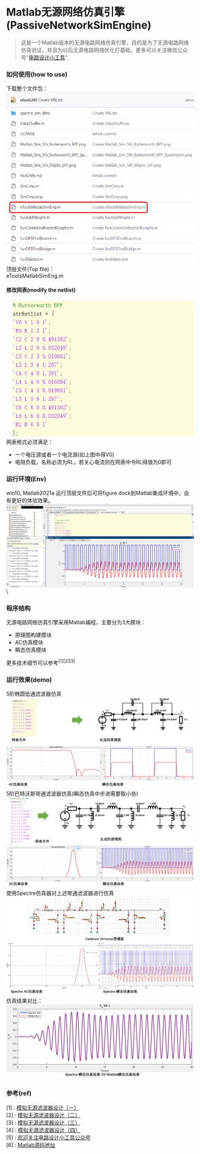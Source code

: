 # Matlab无源网络仿真引擎(PassiveNetworkSimEngine)
> 这是一个Matlab版本的无源电路网络仿真引擎，目的是为了无源电路网络仿真验证，并且为以后无源电路网络优化打基础，更多可以关注微信公众号"[电路设计小工具](https://mp.weixin.qq.com/s/fxfEnir-hU0YvF9_CWyI6g)".

### 如何使用(how to use)
下载整个文件包： \
![downloadfile](downfile.png) \
顶层文件(Top file)： \
eToolsMatlabSimEng.m
#### 修改网表(modify the netlist)
![netlist](netlist.png) \
网表格式必须满足：
- 一个电压源或者一个电流源(如上图中得V0)
- 电阻负载，名称必须为RL，若关心电流则在网表中令RL得值为0即可

### 运行环境(Env)
win10, Matlab2021a
运行顶层文件后可将figure dock到Matlab集成环境中，会有更好的体验效果。
![matlab_dock](matlab_dock.png) \

### 程序结构
无源电路网络仿真引擎采用Matlab编程，主要分为3大模块：
- 原理图构建模块
- AC仿真模块
- 瞬态仿真模块

更多技术细节可以参考$^{[1][2][3]}$ 

### 运行效果(demo)

5阶椭圆低通滤波器仿真
![5阶椭圆低通滤波器](Matlab_Sim_5th_Elliptic_LPF.png)
5阶巴特沃斯带通滤波器仿真(瞬态仿真中步进需要取小些)
![5阶巴特沃斯带通滤波器](Matlab_Sim_5th_Butterworth_BPF.png)
使用Spectre仿真器对上述带通滤波器进行仿真
![5阶巴特沃斯带通滤波器spectre仿真](Matlab_Sim_5th_Butterworth_BPF_SpectreSim.png)
仿真结果对比：
![5阶巴特沃斯带通滤波器结果对比](SimCmp.png)

### 参考(ref)
[1] : [模拟无源滤波器设计（一）](https://mp.weixin.qq.com/s/wNRHyBHpimjU90bymHp7JA) \
[2] : [模拟无源滤波器设计（二）](https://mp.weixin.qq.com/s/3GMQs4WDm683tdAXqyoOgQ) \
[3] : [模拟无源滤波器设计（三）](https://mp.weixin.qq.com/s/nZFx7weLcO-WRKLbP0T4jQ) \
[4] : [模拟无源滤波器设计（四）](https://mp.weixin.qq.com/s/mllwGShvbh3TWdFRbp9LhQ) \
[5] : [欢迎关注电路设计小工具公众号](https://mp.weixin.qq.com/s/fxfEnir-hU0YvF9_CWyI6g) \
[6] : [Matlab源码地址](https://github.com/etools361/PassiveNetworkSimEngine)

